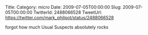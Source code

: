 Title: 
Category: micro
Date: 2009-07-05T00:00:00
Slug: 2009-07-05T00:00:00
TwitterId: 2488066528
TweetUrl: https://twitter.com/mark_philpot/status/2488066528

forgot how much Usual Suspects absolutely rocks